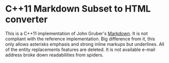 C++11 Markdown Subset to HTML converter
=======================================

This is a C++11 implementation of John Gruber's [Markdown][1].
It is not compliant with the reference implementation.
Big difference from it, this only allows asterisks emphasis
and strong inline markups but underlines. All of the entity
replacements features are deleted. It is not available
e-mail address broke down readabilities from spiders.

 [1]: http://daringfireball.net/projects/markdown/

